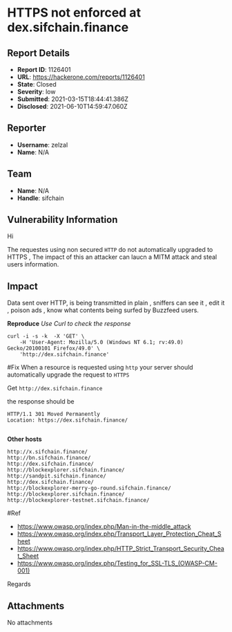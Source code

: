 # HTTPS not enforced at dex.sifchain.finance

## Report Details
- **Report ID**: 1126401
- **URL**: https://hackerone.com/reports/1126401
- **State**: Closed
- **Severity**: low
- **Submitted**: 2021-03-15T18:44:41.386Z
- **Disclosed**: 2021-06-10T14:59:47.060Z

## Reporter
- **Username**: zelzal
- **Name**: N/A

## Team
- **Name**: N/A
- **Handle**: sifchain

## Vulnerability Information
Hi



The requestes using non secured `HTTP` do not automatically upgraded to HTTPS , The impact of this  an attacker can laucn a MITM attack and steal users information.

## Impact

Data sent over HTTP, is being transmitted in plain , sniffers can see it , edit it , poison ads , know what contents being surfed by Buzzfeed users.

**Reproduce**
*Use Curl to check the response*

```
curl -i -s -k  -X 'GET' \
    -H 'User-Agent: Mozilla/5.0 (Windows NT 6.1; rv:49.0) Gecko/20100101 Firefox/49.0' \
    'http://dex.sifchain.finance'
```

#Fix
When a resource is requested using `http` your server should automatically upgrade the request to `HTTPS`

Get `http://dex.sifchain.finance`

the response should be 

```
HTTP/1.1 301 Moved Permanently
Location: https://dex.sifchain.finance/


```

**Other hosts**

```
http://x.sifchain.finance/
http://bn.sifchain.finance/
http://dex.sifchain.finance/
http://blockexplorer.sifchain.finance/
http://sandpit.sifchain.finance/
http://dex.sifchain.finance/
http://blockexplorer-merry-go-round.sifchain.finance/
http://blockexplorer.sifchain.finance/
http://blockexplorer-testnet.sifchain.finance/

```




#Ref

- https://www.owasp.org/index.php/Man-in-the-middle_attack
- https://www.owasp.org/index.php/Transport_Layer_Protection_Cheat_Sheet
- https://www.owasp.org/index.php/HTTP_Strict_Transport_Security_Cheat_Sheet
- https://www.owasp.org/index.php/Testing_for_SSL-TLS_(OWASP-CM-001)



Regards

## Attachments
No attachments
